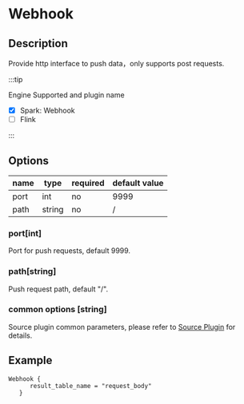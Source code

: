 # Webhook

## Description

Provide http interface to push data，only supports post requests.

:::tip

Engine Supported and plugin name

* [x] Spark: Webhook
* [ ] Flink

:::

## Options

| name | type   | required | default value |
| ---- | ------ | -------- | ------------- |
| port | int    | no       | 9999          |
| path | string | no       | /             |

### port[int]

Port for push requests, default 9999.

### path[string]

Push request path, default "/".

### common options [string]

Source plugin common parameters, please refer to [Source Plugin](common-options.mdx) for details.

## Example

```
Webhook {
      result_table_name = "request_body"
   }
```

